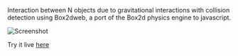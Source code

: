 Interaction between N objects due to gravitational interactions with collision detection using Box2dweb, a port of the Box2d physics engine to javascript.

![Screenshot](http://i.imgur.com/O9pKs.png)

Try it live [here](http://www.andrew.cmu.edu/user/sameera/demos/GravityCollisionJs/)
